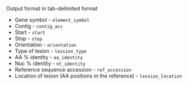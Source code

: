 Output format in tab-delimited format
- Gene symbol - `element_symbol`
- Contig - `contig_acc`
- Start - `start`
- Stop - `stop`
- Orientation - `orientation`
- Type of lesion - `lession_type`
- AA % identity - `aa_identity`
- Nuc % identity - `nt_identity`
- Reference sequence accession - `ref_accession`
- Location of lesion (AA positions in the reference) - `lession_location`

